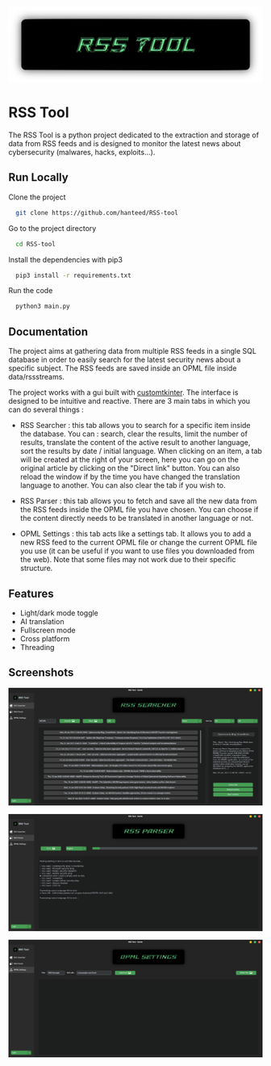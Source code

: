
![logo](./img/rsstool.png)

# RSS Tool

The RSS Tool is a python project dedicated to the extraction and storage of data from RSS feeds and is designed to monitor the latest news about cybersecurity (malwares, hacks, exploits...).

## Run Locally

Clone the project

```bash
  git clone https://github.com/hanteed/RSS-tool
```

Go to the project directory

```bash
  cd RSS-tool
```

Install the dependencies with pip3

```bash
  pip3 install -r requirements.txt
```

Run the code

```bash
  python3 main.py
```


## Documentation

The project aims at gathering data from multiple RSS feeds in a single SQL database in order to easily search for the latest security news about a specific subject. The RSS feeds are saved inside an OPML file inside data/rssstreams.

The project works with a gui built with [customtkinter](https://github.com/TomSchimansky/CustomTkinter). The interface is designed to be intuitive and reactive. There are 3 main tabs in which you can do several things :
* RSS Searcher : this tab allows you to search for a specific item inside the database. You can : search, clear the results, limit the number of results, translate the content of the active result to another language, sort the results by date / initial language. When clicking on an item, a tab will be created at the right of your screen, here you can go on the original article by clicking on the "Direct link" button. You can also reload the window if by the time you have changed the translation language to another. You can also clear the tab if you wish to.

* RSS Parser : this tab allows you to fetch and save all the new data from the RSS feeds inside the OPML file you have chosen. You can choose if the content directly needs to be translated in another language or not. 

* OPML Settings : this tab acts like a settings tab. It allows you to add a new RSS feed to the current OPML file or change the current OPML file you use (it can be useful if you want to use files you downloaded from the web). Note that some files may not work due to their specific structure.
## Features

- Light/dark mode toggle
- AI translation
- Fullscreen mode
- Cross platform
- Threading


## Screenshots


![App Screenshot](./img/1.png)

![App Screenshot](./img/2.png)

![App Screenshot](./img/3.png)
